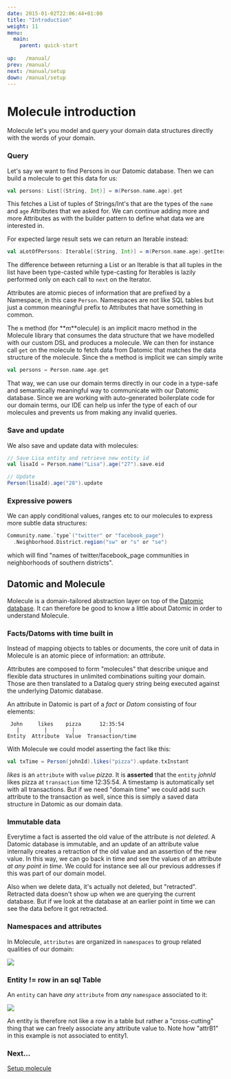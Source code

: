 ```yaml
---
date: 2015-01-02T22:06:44+01:00
title: "Introduction"
weight: 11
menu:
  main:
    parent: quick-start
    
up:   /manual/
prev: /manual/
next: /manual/setup
down: /manual/setup
---
```


# Molecule introduction

Molecule let's you model and query your domain data structures directly with the words of your domain.

### Query

Let's say we want to find Persons in our Datomic database. Then we can build a molecule to get this data
for us:

```scala
val persons: List[(String, Int)] = m(Person.name.age).get
```
This fetches a List of tuples of Strings/Int's that are the types of the `name` and `age` Attributes that 
we asked for. We can continue adding more and more Attributes as with the builder pattern to define what data
we are interested in.

For expected large result sets we can return an Iterable instead:
```scala
val aLotOfPersons: Iterable[(String, Int)] = m(Person.name.age).getIterable
```
The difference between returning a List or an Iterable is that all tuples in the list have been type-casted
while type-casting for Iterables is lazily performed only on each call to `next` on the Iterator.

Attributes are atomic pieces of information that are prefixed by a Namespace, in this case `Person`. Namespaces
are not like SQL tables but just a common meaningful prefix to Attributes that have something in common. 

The `m` method (for **_m_**olecule) is an implicit macro method in the Molecule library that consumes the
data structure that we have modelled with our custom DSL and produces a molecule. We can then for instance 
call `get` on the molecule to fetch data from Datomic that matches the data structure of the molecule. 
Since the `m` method is implicit we can simply write
```scala
val persons = Person.name.age.get
```
That way, we can use our domain terms directly in our code in a type-safe and semantically meaningful way to
 communicate with our Datomic database. Since we are working with auto-generated boilerplate code for
 our domain terms, our IDE can help us infer the type of each of our molecules and prevents us from making 
 any invalid queries.


### Save and update

We also save and update data with molecules:

```scala
// Save Lisa entity and retrieve new entity id
val lisaId = Person.name("Lisa").age("27").save.eid

// Update
Person(lisaId).age("28").update
```

### Expressive powers

We can apply conditional values, ranges etc to our molecules to express more subtle data structures:

```scala
Community.name.`type`("twitter" or "facebook_page")
  .Neighborhood.District.region("sw" or "s" or "se")
```
which will find "names of twitter/facebook_page communities in neighborhoods of southern districts".



## Datomic and Molecule

Molecule is a domain-tailored abstraction layer on top of the [Datomic database](https://www.datomic.com). It can therefore be good to know 
a little about Datomic in order to understand Molecule.


### Facts/Datoms with time built in

Instead of mapping objects to tables or documents, the core unit of data in Molecule is an atomic piece of 
information: an _attribute_. 

Attributes are composed to form "molecules" that describe unique and flexible data structures in unlimited 
combinations suiting your domain. Those are then translated to a Datalog query string being executed against the 
underlying Datomic database.

An attribute in Datomic is part of a _fact_ or _Datom_ consisting of four elements:

```
 John     likes    pizza      12:35:54
   |        |        |           |
Entity  Attribute  Value  Transaction/time
```

With Molecule we could model asserting the fact like this:

```scala
val txTime = Person(johnId).likes("pizza").update.txInstant
```
_likes_ is an `attribute` with `value` _pizza_. It is **asserted** that the `entity` _johnId_ likes pizza 
at `transaction` time 12:35:54. A timestamp is automatically set with all transactions. But if we need 
"domain time" we could add such attribute to the transaction as well, since this is simply a saved data structure 
in Datomic as our domain data.


### Immutable data

Everytime a fact is asserted the old value of the attribute is _not deleted_. A Datomic database is immutable, and
an update of an attribute value internally creates a retraction of the old value and an assertion of the new value.
In this way, we can go back in time and see the values of an attribute _at any point in time_. We could for instance see all 
our previous addresses if this was part of our domain model.

Also when we delete data, it's actually not deleted, but "retracted". Retracted data doesn't show up when we are 
querying the current database. But if we look at the database at an earlier point in time we can see the data 
before it got retracted.

### Namespaces and attributes

In Molecule, `attributes` are organized in `namespaces` to group related qualities of our domain:
 
![](/img/DatomicElements1.png)

### Entity != row in an sql Table

An `entity` can have _any_ `attribute` from _any_ `namespace` associated to it:

![](/img/DatomicElements2.png)

An entity is therefore not like a row in a table but rather a "cross-cutting" thing that we can freely associate 
any attribute value to. Note how "attrB1" in this example is not associated to entity1.



### Next...

[Setup molecule](/manual/setup/)
